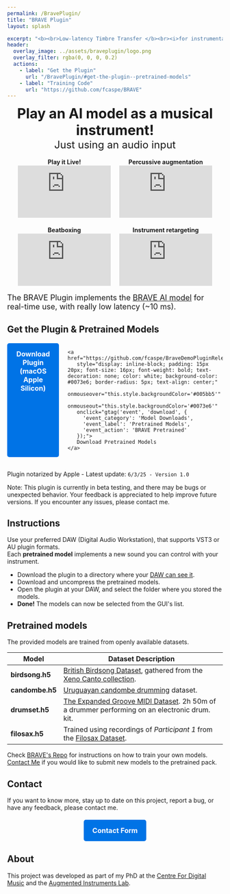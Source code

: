 ```yaml
---
permalink: /BravePlugin/
title: "BRAVE Plugin"
layout: splash

excerpt: "<b><br>Low-latency Timbre Transfer </b><br><i>for instrumental interaction</i>."
header:
  overlay_image: ../assets/braveplugin/logo.png
  overlay_filter: rgba(0, 0, 0, 0.2)
  actions:
    - label: "Get the Plugin"
      url: "/BravePlugin/#get-the-plugin--pretrained-models"
    - label: "Training Code"
      url: "https://github.com/fcaspe/BRAVE"
---
```


<script async src="https://www.googletagmanager.com/gtag/js?id=G-QW4Q5E6HGY"></script>
<script>
  window.dataLayer = window.dataLayer || [];
  function gtag(){dataLayer.push(arguments);}
  gtag('js', new Date());
  gtag('config', 'G-QW4Q5E6HGY');
</script>

<style>
.center {
  margin-left: auto;
  margin-right: auto;
  font-size: 140%;
}
.container {
    display: grid;
    grid-template-columns: repeat(2, 1fr); /* Always 2 columns on large screens */
    gap: 20px;
    max-width: 90%;
    margin: auto;
}
.video {
    text-align: center;
}
iframe {
    width: 100%;
    height: auto;
    aspect-ratio: 16 / 9; /* Maintain proper video ratio */
}

/* Stack into 1 column on smaller screens */
@media (max-width: 800px) {
    .container {
        grid-template-columns: 1fr;
    }
}
.download-container {
    display: flex;
    justify-content: center;
    gap: 20px;
    margin-top: 20px;
}
.download-button {
    display: inline-block;
    padding: 15px 20px;
    font-size: 16px;
    font-weight: bold;
    text-decoration: none;
    color: white;
    background-color: #0073e6;
    border-radius: 5px;
    text-align: center;
}
.download-button:hover {
    background-color: #005bb5;
}
</style>

<center><font size="+3"><b>Play an AI model as a musical instrument!<br></b></font></center>
<center><font size="+2">Just using an audio input<br></font></center>

<br>
<div class="container">
    <div class="video">
        <b>Play it Live!</b><br>
        <iframe src="https://www.youtube.com/embed/mfhidA6t3F8" frameborder="0" allowfullscreen></iframe>
    </div>
    <div class="video">
        <b>Percussive augmentation</b><br>
        <iframe src="https://www.youtube.com/embed/CyBBOowaKqU" frameborder="0" allowfullscreen></iframe>
    </div>
    <div class="video">
        <b>Beatboxing</b><br>
        <iframe src="https://www.youtube.com/embed/J74Q5cVDZx4" frameborder="0" allowfullscreen></iframe>
    </div>
    <div class="video">
        <b>Instrument retargeting</b><br>
        <iframe src="https://www.youtube.com/embed/X9vOlyE8eRg" frameborder="0" allowfullscreen></iframe>
    </div>
</div>

<br>
<font size="+1">The BRAVE Plugin implements the <a href="/brave">BRAVE AI model</a> for real-time use, with really low latency (~10 ms).</font>


## Get the Plugin & Pretrained Models
<div class="download-container">
    <a href="https://github.com/fcaspe/BraveDemoPluginReleases/releases/download/v1.0.0/BraveDemoPlugin.zip" 
       style="display: inline-block; padding: 15px 20px; font-size: 16px; font-weight: bold; text-decoration: none; color: white; background-color: #0073e6; border-radius: 5px; text-align: center;"
       onmouseover="this.style.backgroundColor='#005bb5'" 
       onmouseout="this.style.backgroundColor='#0073e6'"
       onclick="gtag('event', 'download', {
         'event_category': 'Plugin Downloads', 
         'event_label': 'MacOS ARM64',
         'event_action': 'BravePlugin v1.0.0'
       });">
       Download Plugin (macOS Apple Silicon)</a>

    <a href="https://github.com/fcaspe/BraveDemoPluginReleases/releases/download/v1.0.0/pretrained.zip" 
       style="display: inline-block; padding: 15px 20px; font-size: 16px; font-weight: bold; text-decoration: none; color: white; background-color: #0073e6; border-radius: 5px; text-align: center;"
       onmouseover="this.style.backgroundColor='#005bb5'" 
       onmouseout="this.style.backgroundColor='#0073e6'"
       onclick="gtag('event', 'download', {
         'event_category': 'Model Downloads', 
         'event_label': 'Pretrained Models',
         'event_action': 'BRAVE Pretrained'
       });">
       Download Pretrained Models
    </a>
</div>

<br>Plugin notarized by Apple - Latest update: `6/3/25 - Version 1.0`

Note: This plugin is currently in beta testing, and there may be bugs or unexpected behavior. Your feedback is appreciated to help improve future versions. If you encounter any issues, please contact me.

## Instructions

Use your preferred DAW (Digital Audio Workstation), that supports VST3 or AU plugin formats.  
Each **pretrained model** implements a new sound you can control with your instrument.

 - Download the plugin to a directory where your <a href="https://higherhz.com/adding-a-new-vst-synth-plugin-to-reaper/">DAW can see it</a>.
 - Download and uncompress the pretrained models.
 - Open the plugin at your DAW, and select the folder where you stored the models.
 - **Done!** The models can now be selected from the GUI's list.

## Pretrained models

The provided models are trained from openly available datasets.


| Model         | Dataset Description |
|--------------|-----------------------------|
| **birdsong.h5** | [British Birdsong Dataset](https://www.kaggle.com/datasets/rtatman/british-birdsong-dataset), gathered from the [Xeno Canto collection](http://www.xeno-canto.org/). |
| **candombe.h5** | [Uruguayan candombe drumming](https://zenodo.org/records/6533068) dataset.|
| **drumset.h5**  | [The Expanded Groove MIDI Dataset](https://magenta.tensorflow.org/datasets/e-gmd). 2h 50m of a drummer performing on an electronic drum. kit. |
| **filosax.h5**  | Trained using recordings of *Participant 1* from the [Filosax Dataset](https://dave-foster.github.io/filosax/). |

Check [BRAVE's Repo](https://github.com/fcaspe/BRAVE) for instructions on how to train your own models. [Contact Me](https://docs.google.com/forms/d/1nB1DjQSS-S3RNT1TiE_z2SoBZPDdIY2svXx1yg-z2fY) if you would like to submit new models to the pretrained pack.

## Contact

If you want to know more, stay up to date on this project, report a bug, or have any feedback, please contact me.

<div style="display: flex; justify-content: center; margin-top: 20px;">
    <a href="https://docs.google.com/forms/d/1nB1DjQSS-S3RNT1TiE_z2SoBZPDdIY2svXx1yg-z2fY" 
       style="display: inline-block; padding: 15px 20px; font-size: 16px; font-weight: bold; text-decoration: none; color: white; background-color: #0073e6; border-radius: 5px; text-align: center;"
       onmouseover="this.style.backgroundColor='#005bb5'" 
       onmouseout="this.style.backgroundColor='#0073e6'">
       Contact Form
    </a>
</div>

## About

This project was developed as part of my PhD at the <a href="https://c4dm.eecs.qmul.ac.uk/">Centre For Digital Music</a> and the <a href="http://instrumentslab.org/index.html">Augmented Instruments Lab</a>.
